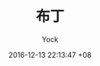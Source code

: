 ---
layout: post
title:  "布丁"
description: 最萌萌哒小布丁. 
date:   2016-12-13 22:13:47 +08
categories: 布丁相册
img: buding_1.JPG
categories: [one, two]
color: 1976D2
author: Yock
---